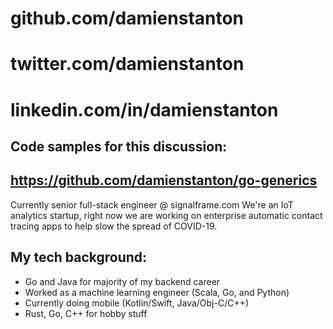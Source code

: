 # github.com/damienstanton

# twitter.com/damienstanton

# linkedin.com/in/damienstanton

## Code samples for this discussion:

## https://github.com/damienstanton/go-generics

Currently senior full-stack engineer @ signalframe.com
We're an IoT analytics startup, right now we are working on enterprise automatic
contact tracing apps to help slow the spread of COVID-19.

## My tech background:

- Go and Java for majority of my backend career
- Worked as a machine learning engineer (Scala, Go, and Python)
- Currently doing mobile (Kotlin/Swift, Java/Obj-C/C++)
- Rust, Go, C++ for hobby stuff